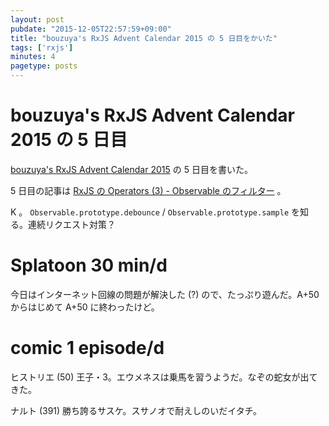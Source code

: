 ```yaml
---
layout: post
pubdate: "2015-12-05T22:57:59+09:00"
title: "bouzuya's RxJS Advent Calendar 2015 の 5 日目をかいた"
tags: ['rxjs']
minutes: 4
pagetype: posts
---
```

# bouzuya's RxJS Advent Calendar 2015 の 5 日目

[bouzuya's RxJS Advent Calendar 2015](http://www.adventar.org/calendars/1200) の 5 日目を書いた。

5 日目の記事は [RxJS の Operators (3) - Observable のフィルター](http://qiita.com/bouzuya/items/8a4138ccc32706fbc4c4) 。

K 。 `Observable.prototype.debounce` / `Observable.prototype.sample` を知る。連続リクエスト対策？

# Splatoon 30 min/d

今日はインターネット回線の問題が解決した (?) ので、たっぷり遊んだ。A+50 からはじめて A+50 に終わったけど。

# comic 1 episode/d

ヒストリエ (50) 王子・3。エウメネスは乗馬を習うようだ。なぞの蛇女が出てきた。

ナルト (391) 勝ち誇るサスケ。スサノオで耐えしのいだイタチ。
